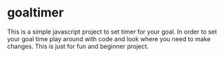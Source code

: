 # goaltimer
This is a simple javascript project to set timer for your goal.
In order to set your goal time play around with code and look where you need to make changes.
This is just for fun and beginner project.
